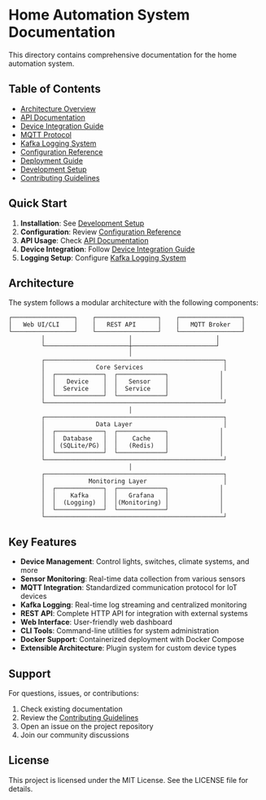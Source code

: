 # Home Automation System Documentation

This directory contains comprehensive documentation for the home automation system.

## Table of Contents

- [Architecture Overview](./architecture.md)
- [API Documentation](./api.md)
- [Device Integration Guide](./devices.md)
- [MQTT Protocol](./mqtt.md)
- [Kafka Logging System](./kafka-logging.md)
- [Configuration Reference](./configuration.md)
- [Deployment Guide](./deployment.md)
- [Development Setup](./development.md)
- [Contributing Guidelines](./contributing.md)

## Quick Start

1. **Installation**: See [Development Setup](./development.md)
2. **Configuration**: Review [Configuration Reference](./configuration.md)
3. **API Usage**: Check [API Documentation](./api.md)
4. **Device Integration**: Follow [Device Integration Guide](./devices.md)
5. **Logging Setup**: Configure [Kafka Logging System](./kafka-logging.md)

## Architecture

The system follows a modular architecture with the following components:

```
┌─────────────────┐    ┌─────────────────┐    ┌─────────────────┐
│   Web UI/CLI    │    │   REST API      │    │   MQTT Broker   │
└─────────────────┘    └─────────────────┘    └─────────────────┘
         │                       │                       │
         └───────────────────────┼───────────────────────┘
                                 │
         ┌─────────────────────────────────────────────────┐
         │              Core Services                      │
         │  ┌─────────────┐  ┌─────────────┐              │
         │  │   Device    │  │   Sensor    │              │
         │  │  Service    │  │  Service    │              │
         │  └─────────────┘  └─────────────┘              │
         └─────────────────────────────────────────────────┘
                                 │
         ┌─────────────────────────────────────────────────┐
         │              Data Layer                         │
         │  ┌─────────────┐  ┌─────────────┐              │
         │  │  Database   │  │    Cache    │              │
         │  │ (SQLite/PG) │  │   (Redis)   │              │
         │  └─────────────┘  └─────────────┘              │
         └─────────────────────────────────────────────────┘
                                 │
         ┌─────────────────────────────────────────────────┐
         │            Monitoring Layer                     │
         │  ┌─────────────┐  ┌─────────────┐              │
         │  │    Kafka    │  │   Grafana   │              │
         │  │  (Logging)  │  │(Monitoring) │              │
         │  └─────────────┘  └─────────────┘              │
         └─────────────────────────────────────────────────┘
```

## Key Features

- **Device Management**: Control lights, switches, climate systems, and more
- **Sensor Monitoring**: Real-time data collection from various sensors
- **MQTT Integration**: Standardized communication protocol for IoT devices
- **Kafka Logging**: Real-time log streaming and centralized monitoring
- **REST API**: Complete HTTP API for integration with external systems
- **Web Interface**: User-friendly web dashboard
- **CLI Tools**: Command-line utilities for system administration
- **Docker Support**: Containerized deployment with Docker Compose
- **Extensible Architecture**: Plugin system for custom device types

## Support

For questions, issues, or contributions:

1. Check existing documentation
2. Review the [Contributing Guidelines](./contributing.md)
3. Open an issue on the project repository
4. Join our community discussions

## License

This project is licensed under the MIT License. See the LICENSE file for details.
